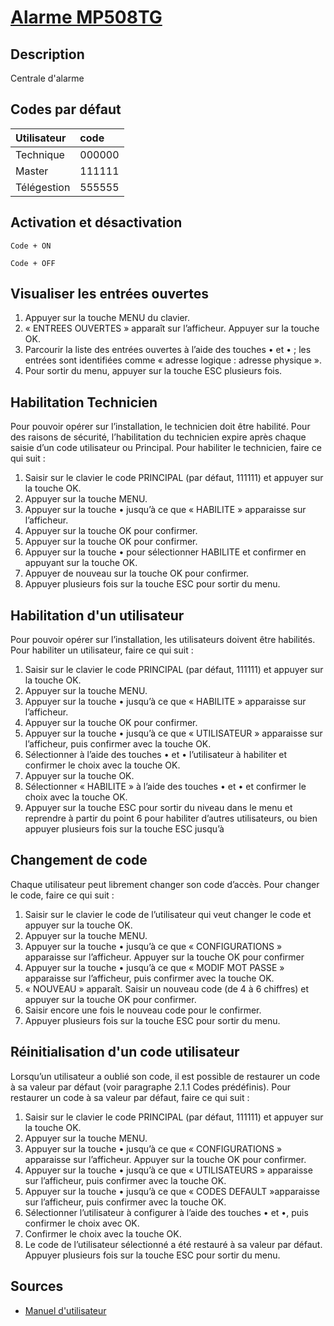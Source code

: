 # [Alarme MP508TG](readme.md)

## Description

Centrale d'alarme

## Codes par défaut

| Utilisateur | code |
| :-- | :-- |
| Technique | 000000 |
| Master    | 111111 |
| Télégestion    | 555555 |

## Activation et désactivation

```Code + ON ```  

```Code + OFF```  

## Visualiser les entrées ouvertes

1. Appuyer sur la touche MENU du clavier.
2. « ENTREES OUVERTES » apparaît sur l’afficheur. Appuyer sur la touche OK.
3. Parcourir la liste des entrées ouvertes à l’aide des touches • et • ; les entrées sont
identifiées comme « adresse logique : adresse physique ».
4. Pour sortir du menu, appuyer sur la touche ESC plusieurs fois.

## Habilitation Technicien

Pour pouvoir opérer sur l’installation, le technicien doit être habilité. Pour des raisons de sécurité, l’habilitation du technicien
expire après chaque saisie d’un code utilisateur ou Principal.
Pour habiliter le technicien, faire ce qui suit :

1. Saisir sur le clavier le code PRINCIPAL (par défaut, 111111) et appuyer sur la touche OK.
2. Appuyer sur la touche MENU.
3. Appuyer sur la touche • jusqu’à ce que « HABILITE » apparaisse sur l’afficheur.
4. Appuyer sur la touche OK pour confirmer.
5. Appuyer sur la touche OK pour confirmer.
6. Appuyer sur la touche • pour sélectionner HABILITE et confirmer en appuyant sur la touche
OK.
7. Appuyer de nouveau sur la touche OK pour confirmer.
8. Appuyer plusieurs fois sur la touche ESC pour sortir du menu.

## Habilitation d'un utilisateur

Pour pouvoir opérer sur l’installation, les utilisateurs doivent être habilités.
Pour habiliter un utilisateur, faire ce qui suit :

1. Saisir sur le clavier le code PRINCIPAL (par défaut, 111111) et appuyer sur la touche OK.
2. Appuyer sur la touche MENU.
3. Appuyer sur la touche • jusqu’à ce que « HABILITE » apparaisse sur l’afficheur.
4. Appuyer sur la touche OK pour confirmer.
5. Appuyer sur la touche • jusqu’à ce que « UTILISATEUR » apparaisse sur l’afficheur, puis
confirmer avec la touche OK.
6. Sélectionner à l’aide des touches • et • l’utilisateur à habiliter et confirmer le choix avec la
touche OK.
7. Appuyer sur la touche OK.
8. Sélectionner « HABILITE » à l’aide des touches • et • et confirmer le choix avec la touche
OK.
9. Appuyer sur la touche ESC pour sortir du niveau dans le menu et reprendre à partir du point
6 pour habiliter d’autres utilisateurs, ou bien appuyer plusieurs fois sur la touche ESC jusqu’à

## Changement de code

Chaque utilisateur peut librement changer son code d’accès. Pour changer le code, faire ce qui suit :

1. Saisir sur le clavier le code de l’utilisateur qui veut changer le code et appuyer sur la touche
OK.
2. Appuyer sur la touche MENU.
3. Appuyer sur la touche • jusqu’à ce que « CONFIGURATIONS » apparaisse sur l’afficheur.
Appuyer sur la touche OK pour confirmer
4. Appuyer sur la touche • jusqu’à ce que « MODIF MOT PASSE » apparaisse sur l’afficheur,
puis confirmer avec la touche OK.
5. « NOUVEAU » apparaît. Saisir un nouveau code (de 4 à 6 chiffres) et appuyer sur la touche
OK pour confirmer.
6. Saisir encore une fois le nouveau code pour le confirmer.
7. Appuyer plusieurs fois sur la touche ESC pour sortir du menu.

## Réinitialisation d'un code utilisateur

Lorsqu’un utilisateur a oublié son code, il est possible de restaurer un code à sa valeur par défaut (voir paragraphe 2.1.1 Codes
prédéfinis).
Pour restaurer un code à sa valeur par défaut, faire ce qui suit :

1. Saisir sur le clavier le code PRINCIPAL (par défaut, 111111) et appuyer sur la touche OK.
2. Appuyer sur la touche MENU.
3. Appuyer sur la touche • jusqu’à ce que « CONFIGURATIONS » apparaisse sur l’afficheur.
Appuyer sur la touche OK pour confirmer.
4. Appuyer sur la touche • jusqu’à ce que « UTILISATEURS » apparaisse sur l’afficheur, puis
confirmer avec la touche OK.
5. Appuyer sur la touche • jusqu’à ce que « CODES DEFAULT »apparaisse sur l’afficheur,
puis confirmer avec la touche OK.
6. Sélectionner l’utilisateur à configurer à l’aide des touches • et •, puis confirmer le choix
avec OK.
7. Confirmer le choix avec la touche OK.
8. Le code de l’utilisateur sélectionné a été restauré à sa valeur par défaut. Appuyer plusieurs
fois sur la touche ESC pour sortir du menu.

## Sources

* [Manuel d'utilisateur](https://notices.sad-distribution.fr/contents/fr/Manuel%20Utilisateur%20MP%20508.pdf)